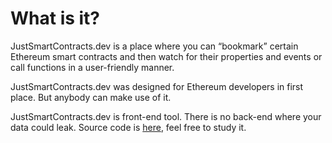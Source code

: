 # What is it?
JustSmartContracts.dev is a place where you can “bookmark” certain Ethereum smart contracts and then watch for their properties and events or call functions in a user-friendly manner.


JustSmartContracts.dev was designed for Ethereum developers in first place. But anybody can make use of it.


JustSmartContracts.dev is front-end tool. There is no back-end where your data could leak. Source code is [here](https://github.com/olekon/justsmartcontracts), feel free to study it.